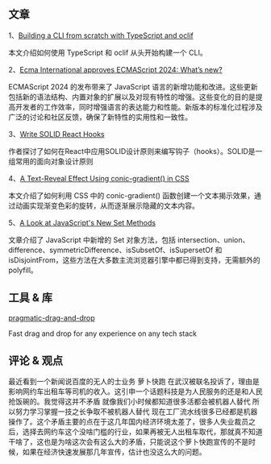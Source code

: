 ## 文章
1、[Building a CLI from scratch with TypeScript and oclif](https://www.joshcanhelp.com/oclif/)

本文介绍如何使用 TypeScript 和 oclif 从头开始构建一个 CLI。

2、[Ecma International approves ECMAScript 2024: What’s new?](https://2ality.com/2024/06/ecmascript-2024.html)

ECMAScript 2024 的发布带来了 JavaScript 语言的新增功能和改进。这些更新包括新的语法结构、内置对象的扩展以及对现有特性的增强。这些变化的目的是提高开发者的工作效率，同时增强语言的表达能力和性能。新版本的标准化过程涉及广泛的讨论和社区反馈，确保了新特性的实用性和一致性。

3、[Write SOLID React Hooks](https://www.perssondennis.com/articles/write-solid-react-hooks)

作者探讨了如何在React中应用SOLID设计原则来编写钩子（hooks）。SOLID是一组常用的面向对象设计原则

4、[A Text-Reveal Effect Using conic-gradient() in CSS](https://frontendmasters.com/blog/text-reveal-with-conic-gradient/)

本文介绍了如何利用 CSS 中的 conic-gradient() 函数创建一个文本揭示效果，通过动画实现渐变色彩的旋转，从而逐渐展示隐藏的文本内容。

5、[A Look at JavaScript's New Set Methods ](https://developer.mozilla.org/en-US/blog/javascript-set-methods/)

文章介绍了 JavaScript 中新增的 Set 对象方法，包括 intersection、union、difference、symmetricDifference、isSubsetOf、isSupersetOf 和 isDisjointFrom，这些方法在大多数主流浏览器引擎中都已得到支持，无需额外的 polyfill。


## 工具 & 库

[pragmatic-drag-and-drop](https://github.com/atlassian/pragmatic-drag-and-drop/)

Fast drag and drop for any experience on any tech stack

## 评论 & 观点
最近看到一个新闻说百度的无人的士业务 萝卜快跑 在武汉被联名投诉了，理由是影响网约车出租车等司机的收入。这引申一个话题科技是为人民服务的还是和人民抢饭碗的。我觉得这并不矛盾 就像我们小时候都知道很多活都会被机器人替代 所以努力学习掌握一技之长争取不被机器人替代 现在工厂流水线很多已经都是机器操作了。这个矛盾主要的点在于这几年国内经济环境太差了，很多人失业裁员之后，选择去网约车这个没啥门槛的行业，如果再被无人出租车取代，那就真不知道干啥了，这也是为啥这次会有这么大的矛盾，只能说这个萝卜快跑宣传的不是时候，如果在经济快速发展那几年宣传，估计也没这么大的问题。